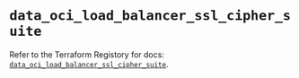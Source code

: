 # `data_oci_load_balancer_ssl_cipher_suite`

Refer to the Terraform Registory for docs: [`data_oci_load_balancer_ssl_cipher_suite`](https://registry.terraform.io/providers/oracle/oci/6.18.0/docs/data-sources/load_balancer_ssl_cipher_suite).
